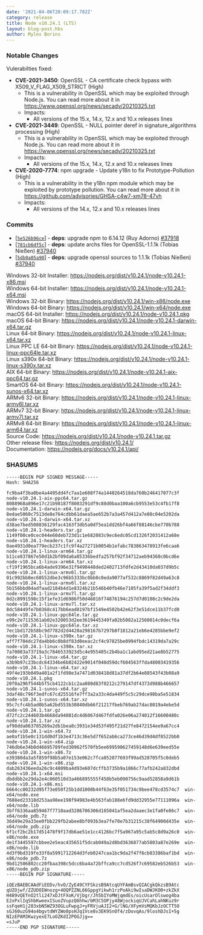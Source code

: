 ```yaml
---
date: '2021-04-06T20:09:17.782Z'
category: release
title: Node v10.24.1 (LTS)
layout: blog-post.hbs
author: Myles Borins
---
```


### Notable Changes

Vulerabilties fixed:

- **CVE-2021-3450**: OpenSSL - CA certificate check bypass with X509_V_FLAG_X509_STRICT (High)
  - This is a vulnerability in OpenSSL which may be exploited through Node.js. You can read more about it in https://www.openssl.org/news/secadv/20210325.txt
  - Impacts:
    - All versions of the 15.x, 14.x, 12.x and 10.x releases lines
- **CVE-2021-3449**: OpenSSL - NULL pointer deref in signature_algorithms processing (High)
  - This is a vulnerability in OpenSSL which may be exploited through Node.js. You can read more about it in https://www.openssl.org/news/secadv/20210325.txt
  - Impacts:
    - All versions of the 15.x, 14.x, 12.x and 10.x releases lines
- **CVE-2020-7774**: npm upgrade - Update y18n to fix Prototype-Pollution (High)
  - This is a vulnerability in the y18n npm module which may be exploited by prototype pollution. You can read more about it in https://github.com/advisories/GHSA-c4w7-xm78-47vh
  - Impacts:
    - All versions of the 14.x, 12.x and 10.x releases lines

### Commits

- [[`5e526b96ce`](https://github.com/nodejs/node/commit/5e526b96ce)] - **deps**: upgrade npm to 6.14.12 (Ruy Adorno) [#37918](https://github.com/nodejs/node/pull/37918)
- [[`781cb6df5c`](https://github.com/nodejs/node/commit/781cb6df5c)] - **deps**: update archs files for OpenSSL-1.1.1k (Tobias Nießen) [#37940](https://github.com/nodejs/node/pull/37940)
- [[`5db0a05a90`](https://github.com/nodejs/node/commit/5db0a05a90)] - **deps**: upgrade openssl sources to 1.1.1k (Tobias Nießen) [#37940](https://github.com/nodejs/node/pull/37940)

Windows 32-bit Installer: https://nodejs.org/dist/v10.24.1/node-v10.24.1-x86.msi \
Windows 64-bit Installer: https://nodejs.org/dist/v10.24.1/node-v10.24.1-x64.msi \
Windows 32-bit Binary: https://nodejs.org/dist/v10.24.1/win-x86/node.exe \
Windows 64-bit Binary: https://nodejs.org/dist/v10.24.1/win-x64/node.exe \
macOS 64-bit Installer: https://nodejs.org/dist/v10.24.1/node-v10.24.1.pkg \
macOS 64-bit Binary: https://nodejs.org/dist/v10.24.1/node-v10.24.1-darwin-x64.tar.gz \
Linux 64-bit Binary: https://nodejs.org/dist/v10.24.1/node-v10.24.1-linux-x64.tar.xz \
Linux PPC LE 64-bit Binary: https://nodejs.org/dist/v10.24.1/node-v10.24.1-linux-ppc64le.tar.xz \
Linux s390x 64-bit Binary: https://nodejs.org/dist/v10.24.1/node-v10.24.1-linux-s390x.tar.xz \
AIX 64-bit Binary: https://nodejs.org/dist/v10.24.1/node-v10.24.1-aix-ppc64.tar.gz \
SmartOS 64-bit Binary: https://nodejs.org/dist/v10.24.1/node-v10.24.1-sunos-x64.tar.xz \
ARMv6 32-bit Binary: https://nodejs.org/dist/v10.24.1/node-v10.24.1-linux-armv6l.tar.xz \
ARMv7 32-bit Binary: https://nodejs.org/dist/v10.24.1/node-v10.24.1-linux-armv7l.tar.xz \
ARMv8 64-bit Binary: https://nodejs.org/dist/v10.24.1/node-v10.24.1-linux-arm64.tar.xz \
Source Code: https://nodejs.org/dist/v10.24.1/node-v10.24.1.tar.gz \
Other release files: https://nodejs.org/dist/v10.24.1/ \
Documentation: https://nodejs.org/docs/v10.24.1/api/

### SHASUMS

```
-----BEGIN PGP SIGNED MESSAGE-----
Hash: SHA256

fc9ba4f3ba0be4a4495dd4fc7aa1e608f74a1440264518da760b246417077c3f  node-v10.24.1-aix-ppc64.tar.gz
8088968a896e17c21b98187f8083291df9c88d0baa100a6cb9553e53c4fb17f8  node-v10.24.1-darwin-x64.tar.gz
8edae5060c7513de8e764cdbb61daea5ae652b7a3a457d412a7e08c04e5202da  node-v10.24.1-darwin-x64.tar.xz
d38ae7bed508836129fac4163f3db5a0df5ea1dd26bf4a66f88146cbe770b788  node-v10.24.1-headers.tar.gz
1149f00ce0cec044e60deb723d1c1e682083c9ec6edc05cd1326f2031412a68e  node-v10.24.1-headers.tar.xz
0ae4931d0ea779ecb237c1fc9f4a27271b0054b1efabc783863478913fe6caa6  node-v10.24.1-linux-arm64.tar.gz
b11ce837867e50d1b2bf09da6a85336bedfa257bf92f34712aeb94360c0bcd6e  node-v10.24.1-linux-arm64.tar.xz
cf19f1965bca6b4ade9396e31f9490448ded2402713fdfe2d43410da037d9b5c  node-v10.24.1-linux-armv6l.tar.gz
01c992bb0ec60552dbe3c96b5333bc0bb0c0eda9077af532c8869f82d49a63c8  node-v10.24.1-linux-armv6l.tar.xz
5b156bbd04adfaad2184b4d1e8324b21b546b40fb46e7105fa39f5ad2f34ddf3  node-v10.24.1-linux-armv7l.tar.gz
0d2c8991598c15f1efe31d6986f50d46016f74876194c257d7d0108c2c9de2da  node-v10.24.1-linux-armv7l.tar.xz
8dc58449fe7b0368c417bb6ead8197bf1549e4502b42e62f3e51dce11b37fcd0  node-v10.24.1-linux-ppc64le.tar.gz
e99c2e7115361ab02e320053d2ee3619445349fa02b5082a12560014c0decf6a  node-v10.24.1-linux-ppc64le.tar.xz
7ec1bd172b58bc9d7782d2d4428a298167b7297b8f1812a21eb6e4285bbe9ef2  node-v10.24.1-linux-s390x.tar.gz
aff7f704dc27da4bb6c0b8df83d0eeac2cf4c97825be0994fbdc14319da7a29c  node-v10.24.1-linux-s390x.tar.xz
7a70083a73719a3c7846533923d5c4e955405c2b4ba1c1abd95ed21ae8b52775  node-v10.24.1-linux-x64.tar.gz
a3b9b97c23bcdc64334be6b02422e9014f040d59dcf604563ffda48003419356  node-v10.24.1-linux-x64.tar.xz
49f4e193b049a401a2f1fd98e3a7471d038418d81a37df2b64e88543f43b08a9  node-v10.24.1.pkg
20f0a296f544b5f5cb4122cb1c2aa080d83f0212c279147df4373d988b466657  node-v10.24.1-sunos-x64.tar.gz
3daf48c796f3edfc67cd25516fe7ff3a2a33c4da449f5c5c29dce98ba5e51834  node-v10.24.1-sunos-x64.tar.xz
95c7cfc4b5ad0b5a62bd553b30840db66f21217fbeb769ab27dac8019a4ebe5d  node-v10.24.1.tar.gz
d72fc2c244603b4668da94081dc4d6067d467fdfa026e06a274012f16600480c  node-v10.24.1.tar.xz
af98dda863785269a2db1bea8c3931e34d53f495f21d27fe8472154ee9a67cc4  node-v10.24.1-win-x64.7z
ae0af1b5e0c131dd0df1b3e4713c36e5d7f652ab6ca273ce46d39d4df8522bb0  node-v10.24.1-win-x64.zip
746db6e34b0d46695789fed30962f570fb5ee699590627459148d6e639eed55e  node-v10.24.1-win-x86.7z
e39380da3a5f859f98b5a07e153e062c7fca852077693f99ad528705f5c0deb5  node-v10.24.1-win-x86.zip
dab263436eeda26c9c4809ba4d93e607dcffb3735b9a1866c77afb242a832dbd  node-v10.24.1-x64.msi
dbddbb2e29da2e4c060510d3a466895555f458b5eb090756c9aad52858a9d61b  node-v10.24.1-x86.msi
6664cc00232d95f73e050f25b1dd1000b44f63e35f051734c9bee478cd3574c7  win-x64/node.exe
7688ed23318d253aa98ee198f94983e4b563fab188e6fd9dd32955e77111096a  win-x64/node.lib
3bff6336aa859467f7710aad3286706306d165041af5ea2daaec3e1fa0fe86c7  win-x64/node_pdb.7z
36d49e29a33ee0fbb229fb2abee8bf093b3ea7fe70e7b31215c38f64900d435e  win-x64/node_pdb.zip
6f1cf2bc2b17d51478f9f17db6ae51e1cc4126bc7f5a967a95c5ab5c8d9a26c0  win-x86/node.exe
de1f3445597cbbee2e5eac435651f5dcab049a2d8bd3636877ab5803a87e269e  win-x86/node.lib
4d3f9bd319fe33f8a5991712264d3feb0247caa1bc9da2f47f6cb83386baf1bd  win-x86/node_pdb.7z
9bd12506802cc20fbaa398c5dcc6ba4a72bffca9cc7cd526f7c69582eb526b53  win-x86/node_pdb.zip
-----BEGIN PGP SIGNATURE-----

iQEzBAEBCAAdFiEEDv/hvO/ZyE49CYFSkzsB9AtcqUYFAmBsvQIACgkQkzsB9Atc
qUZOjwf/ZZUDOIWnozg+4OQPZZNL66GppgYikwh1rzPoAki9wIsaDWJKO0+zkZkX
H489vQEfnO2tli247xDJtFXoK/Vjbgr/Jh5bIYoMWjqmdEs/oicUsarOlswog4ba
E2xPxlIqShbKweexISuoZVupzQ6hhw/bM3C5OPjy48WjockiqUJVCahLahNKuz9r
ssFqeH1j283xbN5WZ93OGLuFwpgJ+yFRVjuAJI2+G/lNG/XFymVsMQKbJzOCTT5O
sGJ60uzG94o4bgvtdWYZWo0psHJq1Vce8v3EK9SnOf4/zDovqAs/9loshDJsI+5g
NIzEPAM3KwzyexE7LoOZKdI2POGJjg==
=sJuP
-----END PGP SIGNATURE-----

```
